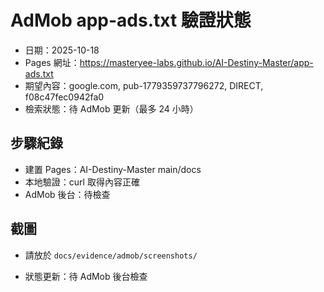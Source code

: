 # AdMob app-ads.txt 驗證狀態

- 日期：2025-10-18
- Pages 網址：https://masteryee-labs.github.io/AI-Destiny-Master/app-ads.txt
- 期望內容：google.com, pub-1779359737796272, DIRECT, f08c47fec0942fa0
- 檢索狀態：待 AdMob 更新（最多 24 小時）

## 步驟紀錄
- 建置 Pages：AI-Destiny-Master main/docs
- 本地驗證：curl 取得內容正確
- AdMob 後台：待檢查

## 截圖
- 請放於 `docs/evidence/admob/screenshots/`

- 狀態更新：待 AdMob 後台檢查
